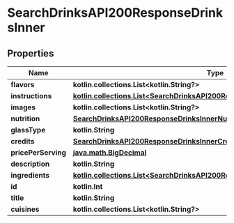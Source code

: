 
# SearchDrinksAPI200ResponseDrinksInner

## Properties
| Name | Type | Description | Notes |
| ------------ | ------------- | ------------- | ------------- |
| **flavors** | **kotlin.collections.List&lt;kotlin.String?&gt;** |  |  [optional] |
| **instructions** | [**kotlin.collections.List&lt;SearchDrinksAPI200ResponseDrinksInnerInstructionsInner&gt;**](SearchDrinksAPI200ResponseDrinksInnerInstructionsInner.md) |  |  [optional] |
| **images** | **kotlin.collections.List&lt;kotlin.String?&gt;** |  |  [optional] |
| **nutrition** | [**SearchDrinksAPI200ResponseDrinksInnerNutrition**](SearchDrinksAPI200ResponseDrinksInnerNutrition.md) |  |  [optional] |
| **glassType** | **kotlin.String** |  |  [optional] |
| **credits** | [**SearchDrinksAPI200ResponseDrinksInnerCredits**](SearchDrinksAPI200ResponseDrinksInnerCredits.md) |  |  [optional] |
| **pricePerServing** | [**java.math.BigDecimal**](java.math.BigDecimal.md) |  |  [optional] |
| **description** | **kotlin.String** |  |  [optional] |
| **ingredients** | [**kotlin.collections.List&lt;SearchDrinksAPI200ResponseDrinksInnerIngredientsInner&gt;**](SearchDrinksAPI200ResponseDrinksInnerIngredientsInner.md) |  |  [optional] |
| **id** | **kotlin.Int** |  |  [optional] |
| **title** | **kotlin.String** |  |  [optional] |
| **cuisines** | **kotlin.collections.List&lt;kotlin.String?&gt;** |  |  [optional] |




